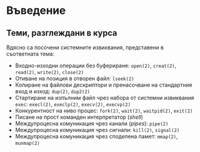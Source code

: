 # Въведение


## Теми, разглеждани в курса

Вдясно са посочени системните извиквания, представени в съответната тема:

* Входно-изходни операции без буфериране: `open(2)`, `creat(2)`, `read(2)`, `write(2)`, `close(2)`
* Отиване на позиция в отворен файл: `lseek(2)`
* Копиране на файлови дескриптори и пренасочване на стандартния вход и изход: `dup(2)`, `dup2(2)`
* Стартиране на изпълним файл чрез набора от системни извиквания `exec`: `execl(2)`, `execlp(2)`, `execv(2)`, `execvp(2)`
* Конкурентност на ниво процес: `fork(2)`, `wait(2)`, `waitpid(2)`, `exit(2)`
* Писане на прост команден интерпретатор (*shell*)
* Междупроцесна комуникация чрез канали (*pipes*): `pipe(2)`
* Междупроцесна комуникация чрез сигнали: `kill(2)`, `signal(2)`
* Междупроцесна комуникация чрез споделена памет: `mmap(2)`, `munmap(2)`

